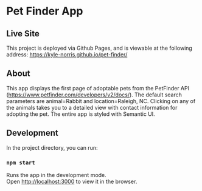 # Pet Finder App

## Live Site
This project is deployed via Github Pages, and is viewable at the following address:
https://kyle-norris.github.io/pet-finder/


## About
This app displays the first page of adoptable pets from the PetFinder API (https://www.petfinder.com/developers/v2/docs/). The default search parameters are animal=Rabbit and location=Raleigh, NC.
Clicking on any of the animals takes you to a detailed view with contact information for adopting the pet.
The entire app is styled with Semantic UI.


## Development

In the project directory, you can run:

### `npm start`

Runs the app in the development mode.\
Open [http://localhost:3000](http://localhost:3000) to view it in the browser.